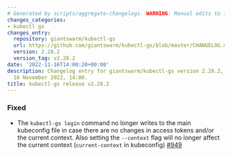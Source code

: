```yaml
---
# Generated by scripts/aggregate-changelogs. WARNING: Manual edits to this files will be overwritten.
changes_categories:
- kubectl gs
changes_entry:
  repository: giantswarm/kubectl-gs
  url: https://github.com/giantswarm/kubectl-gs/blob/master/CHANGELOG.md#2282---2022-11-16
  version: 2.28.2
  version_tag: v2.28.2
date: '2022-11-16T14:00:20+00:00'
description: Changelog entry for giantswarm/kubectl-gs version 2.28.2, published on
  16 November 2022, 14:00.
title: kubectl-gs release v2.28.2
---
```


### Fixed

- The `kubectl-gs login` command no longer writes to the main kubeconfig file in case there are no changes in access tokens and/or the current context. Also setting the `--context` flag will no longer affect the current context (`current-context` in kubeconfig) [#949](https://github.com/giantswarm/kubectl-gs/pull/949)
